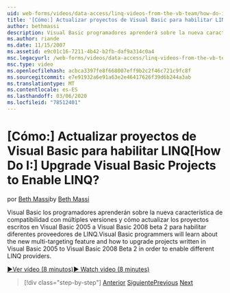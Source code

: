 ```yaml
---
uid: web-forms/videos/data-access/linq-videos-from-the-vb-team/how-do-i-upgrade-visual-basic-projects-to-enable-linq
title: '[Cómo:] Actualizar proyectos de Visual Basic para habilitar LINQ | Microsoft Docs'
author: bethmassi
description: Visual Basic programadores aprenderá sobre la nueva característica de compatibilidad con múltiples versiones y cómo actualizar proyectos escritos en Visual Basic 2005 a Visual Basic 2008 beta...
ms.author: riande
ms.date: 11/15/2007
ms.assetid: e9c01c16-7211-4b42-b2fb-daf9a314c0a4
msc.legacyurl: /web-forms/videos/data-access/linq-videos-from-the-vb-team/how-do-i-upgrade-visual-basic-projects-to-enable-linq
msc.type: video
ms.openlocfilehash: acbca3397fe8f668007eff9b2c2f46c721c9fc8f
ms.sourcegitcommit: e7e91932a6e91a63e2e46417626f39d6b244a3ab
ms.translationtype: MT
ms.contentlocale: es-ES
ms.lasthandoff: 03/06/2020
ms.locfileid: "78512401"
---
```

# <a name="how-do-i-upgrade-visual-basic-projects-to-enable-linq"></a><span data-ttu-id="8932c-104">[Cómo:] Actualizar proyectos de Visual Basic para habilitar LINQ</span><span class="sxs-lookup"><span data-stu-id="8932c-104">[How Do I:] Upgrade Visual Basic Projects to Enable LINQ?</span></span>

<span data-ttu-id="8932c-105">por [Beth Massi](https://github.com/bethmassi)</span><span class="sxs-lookup"><span data-stu-id="8932c-105">by [Beth Massi](https://github.com/bethmassi)</span></span>

<span data-ttu-id="8932c-106">Visual Basic los programadores aprenderán sobre la nueva característica de compatibilidad con múltiples versiones y cómo actualizar los proyectos escritos en Visual Basic 2005 a Visual Basic 2008 beta 2 para habilitar diferentes proveedores de LINQ.</span><span class="sxs-lookup"><span data-stu-id="8932c-106">Visual Basic programmers will learn about the new multi-targeting feature and how to upgrade projects written in Visual Basic 2005 to Visual Basic 2008 Beta 2 in order to enable different LINQ providers.</span></span>

[<span data-ttu-id="8932c-107">&#9654;Ver vídeo (8 minutos)</span><span class="sxs-lookup"><span data-stu-id="8932c-107">&#9654; Watch video (8 minutes)</span></span>](https://channel9.msdn.com/Blogs/ASP-NET-Site-Videos/how-do-i-upgrade-visual-basic-projects-to-enable-linq)

> [!div class="step-by-step"]
> <span data-ttu-id="8932c-108">[Anterior](how-do-i-perform-group-and-aggregate-queries.md)
> [Siguiente](how-do-i-get-started-with-linq-to-xml.md)</span><span class="sxs-lookup"><span data-stu-id="8932c-108">[Previous](how-do-i-perform-group-and-aggregate-queries.md)
[Next](how-do-i-get-started-with-linq-to-xml.md)</span></span>
